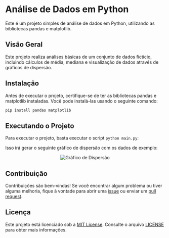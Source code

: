 # Análise de Dados em Python

Este é um projeto simples de análise de dados em Python, utilizando as bibliotecas pandas e matplotlib.

## Visão Geral

Este projeto realiza análises básicas de um conjunto de dados fictício, incluindo cálculos de média, mediana e visualização de dados através de gráficos de dispersão.

## Instalação

Antes de executar o projeto, certifique-se de ter as bibliotecas pandas e matplotlib instaladas. Você pode instalá-las usando o seguinte comando:

```bash
pip install pandas matplotlib
```

## Executando o Projeto

Para executar o projeto, basta executar o script `python main.py`:

Isso irá gerar o seguinte gráfico de dispersão com os dados de exemplo:

<p align="center">
  <img src="https://github.com/manuggetts/analise-dados-python/assets/141872152/74d5a37b-1f1c-4ddf-b593-6bf2ff4f37fc" alt="Gráfico de Dispersão">
</p>


## Contribuição

Contribuições são bem-vindas! Se você encontrar algum problema ou tiver alguma melhoria, fique à vontade para abrir uma [issue](https://github.com/manuggetts/analise-dados-python/issues) ou enviar um [pull request](https://github.com/manuggetts/analise-dados-python/pulls).

## Licença

Este projeto está licenciado sob a [MIT License](LICENSE). Consulte o arquivo [LICENSE](LICENSE) para obter mais informações.

